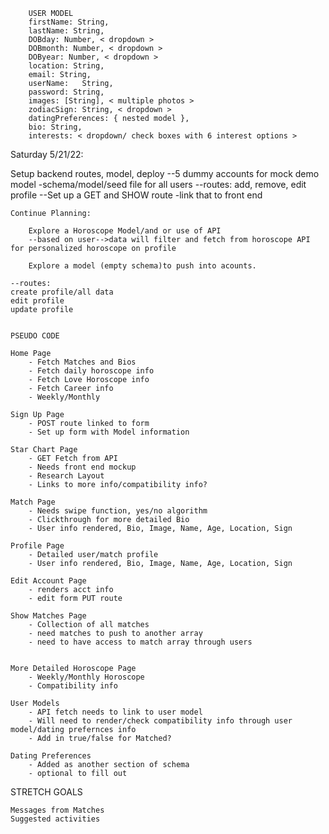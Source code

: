         
        
        USER MODEL
        firstName: String,
        lastName: String,
        DOBday: Number, < dropdown >
        DOBmonth: Number, < dropdown >
        DOByear: Number, < dropdown >
        location: String,
        email: String,
        userName:   String,
        password: String,
        images: [String], < multiple photos >
        zodiacSign: String, < dropdown >
        datingPreferences: { nested model },
        bio: String,
        interests: < dropdown/ check boxes with 6 interest options >







Saturday 5/21/22: 

Setup backend routes, model, deploy
    --5 dummy accounts for mock demo model
        -schema/model/seed file for all users
    --routes:
        add, remove, edit profile
    --Set up a GET and SHOW route
        -link that to front end





    Continue Planning: 

        Explore a Horoscope Model/and or use of API
        --based on user-->data will filter and fetch from horoscope API for personalized horoscope on profile

        Explore a model (empty schema)to push into acounts.

    --routes:
    create profile/all data
    edit profile
    update profile


    PSEUDO CODE 

    Home Page 
        - Fetch Matches and Bios
        - Fetch daily horoscope info
        - Fetch Love Horoscope info
        - Fetch Career info
        - Weekly/Monthly

    Sign Up Page
        - POST route linked to form
        - Set up form with Model information

    Star Chart Page
        - GET Fetch from API 
        - Needs front end mockup
        - Research Layout
        - Links to more info/compatibility info? 

    Match Page
        - Needs swipe function, yes/no algorithm 
        - Clickthrough for more detailed Bio
        - User info rendered, Bio, Image, Name, Age, Location, Sign
    
    Profile Page
        - Detailed user/match profile
        - User info rendered, Bio, Image, Name, Age, Location, Sign

    Edit Account Page
        - renders acct info
        - edit form PUT route

    Show Matches Page
        - Collection of all matches 
        - need matches to push to another array
        - need to have access to match array through users


    More Detailed Horoscope Page
        - Weekly/Monthly Horoscope
        - Compatibility info

    User Models
        - API fetch needs to link to user model 
        - Will need to render/check compatibility info through user model/dating prefernces info
        - Add in true/false for Matched?

    Dating Preferences
        - Added as another section of schema
        - optional to fill out


STRETCH GOALS 

    Messages from Matches
    Suggested activities
